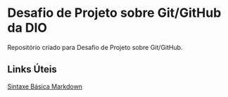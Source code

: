 # Desafio de Projeto sobre Git/GitHub da DIO
Repositório criado para Desafio de Projeto sobre Git/GitHub.

## Links Úteis
[Sintaxe Básica Markdown](https://www.markdownguide.org/basic-syntax/)
